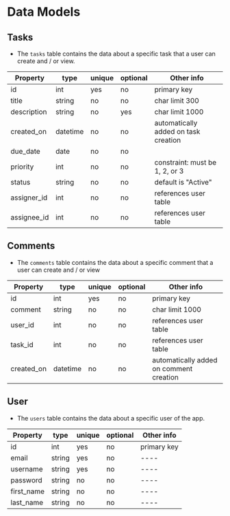 # Data Models

## Tasks

- The `tasks` table contains the data about a specific task that a user can create and / or view.


| Property    | type     | unique | optional | Other info                           |
|-------------|----------|--------|----------|--------------------------------------|
| id          | int      | yes    | no       | primary key                          |
| title       | string   | no     | no       | char limit 300                       |
| description | string   | no     | yes      | char limit 1000                      |
| created_on  | datetime | no     | no       | automatically added on task creation |
| due_date    | date     | no     | no       |                                      |
| priority    | int      | no     | no       | constraint: must be 1, 2, or 3       |
| status      | string   | no     | no       | default is "Active"                  |
| assigner_id | int      | no     | no       | references user table                |
| assignee_id | int      | no     | no       | references user table                |


## Comments

- The `comments` table contains the data about a specific comment that a user can create and / or view


| Property   | type     | unique | optional | Other info                              |
|------------|----------|--------|----------|-----------------------------------------|
| id         | int      | yes    | no       | primary key                             |
| comment    | string   | no     | no       | char limit 1000                         |
| user_id    | int      | no     | no       | references user table                   |
| task_id    | int      | no     | no       | references user table                   |
| created_on | datetime | no     | no       | automatically added on comment creation |


## User

- The `users` table contains the data about a specific user of the app.


| Property  | type   | unique | optional | Other info  |
|-----------|--------|--------|----------|-------------|
| id        | int    | yes    | no       | primary key |
| email     | string | yes    | no       |   ----      |
| username  | string | yes    | no       |   ----      |
| password  | string | no     | no       |   ----      |
| first_name| string | no     | no       |   ----      |
| last_name | string | no     | no       |   ----      |
